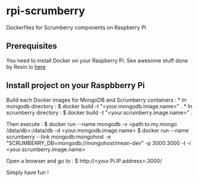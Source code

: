 rpi-scrumberry
==============

Dockerfiles for Scrumberry components on Raspberry Pi

## Prerequisites
You need to install Docker on your Raspberry Pi.
See awesome stuff done by Resin.io [here](http://resin.io/blog/docker-on-raspberry-pi-in-4-simple-steps/)

## Install project on your Raspbberry Pi
  Build each Docker images for MongoDB and Scrumberry containers :
    * In mongodb directory :
      $ docker build -t "<your.mongodb.image.name>" .
    * In scrumberry directory :
      $ docker build -t "<your.scrumberry.image.name>" .
  
  Then execute :
  $ docker run --name mongodb -v <path.to.my.mongo /data/db>:/data/db -d <your.mongodb.image.name>
  $ docker run --name scrumberry --link mongodb:mongohost -e "SCRUMBERRY_DB=mongodb://mongohost/mean-dev" -p 3000:3000 -t -i <your.scrumberry.image.name>

  Open a browser and go to :
  $ http://<your.Pi.IP.address>:3000/
  
  Simply have fun !